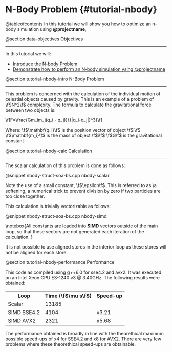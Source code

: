 N-Body Problem {#tutorial-nbody}
=========

@tableofcontents
In this tutorial we will show you how to optimize an n-body
simulation using **@projectname**, 

@section data-objectives Objectives

-------------------------------------

In this tutorial we will:
- [Introduce the N-body Problem](#tutorial-nbody-intro)
- [Demonstrate how to perform an N-body simulation ysing @projectname](#tutorial-nbody-calc)

@section tutorial-nbody-intro N-Body Problem

-------------------------------------

This problem is concerned with the calculation of the individual motion of celestial objects caused
by gravity. This is an example of a problem of \f$N^2\f$ complexity. The formula to calculate the
gravitational force between two objects is:

\f[F=\frac{Gm_im_j(q_i - q_j)}{{\|q_i-q_j\|}^3}\f]

Where:
  \f$\mathbf{q_i}\f$ is the position vector of object \f$i\f$
  \f$\mathbf{m_i}\f$ is the mass of object \f$i\f$
  \f$G\f$ is the gravitational constant

@section tutorial-nbody-calc Calculation

-------------------------------------

The scalar calculation of this problem is done as follows:

@snippet nbody-struct-soa-bs.cpp nbody-scalar

Note the use of a small constant, \f$\epsilon\f$. This is referred to as \a softening, a numerical trick
to prevent division by zero if two particles are too close together.

This calculation is trivially vectorizable as follows:

@snippet nbody-struct-soa-bs.cpp nbody-simd

\notebox{All constants are loaded into __SIMD__ vectors outside of the main loop, so that these vectors are
not generated each iteration of the calculation.
}

It is not possible to use aligned stores in the interior loop as these stores will not be aligned for each
store.

@section tutorial-nbody-performance Performance

This code as compiled using g++6.0 for sse4.2 and avx2. It was executed on an Intel Xeon CPU E3-1240 v3 @ 3.40GHz.
The following results were obtained:

<table align=center width=25% class="table-striped table-bordered">
<tr><th>Loop                <th>Time (\f$\mu s\f$) <th> Speed-up
<tr><td>Scalar              <td>13185              <td> 
<tr><td>SIMD SSE4.2         <td>4104               <td> x3.21
<tr><td>SIMD AVX2           <td>2321               <td> x5.68
</table>

The performance obtained is broadly in line with the theorethical maximum possible speed-ups of x4 for SSE4.2 and x8 for AVX2.
There are very few problems where these theorethical speed-ups are obtainable.
